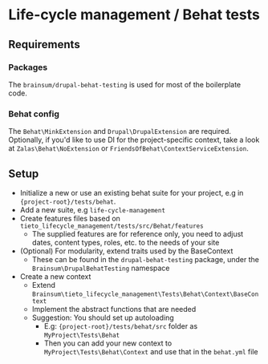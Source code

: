 # Life-cycle management / Behat tests

## Requirements
### Packages
The `brainsum/drupal-behat-testing` is used for most of the boilerplate code.
  
### Behat config

The `Behat\MinkExtension` and `Drupal\DrupalExtension` are required.
Optionally, if you'd like to use DI for the project-specific context,
take a look at `Zalas\Behat\NoExtension` or `FriendsOfBehat\ContextServiceExtension`.

## Setup
- Initialize a new or use an existing behat suite for your project, e.g in `{project-root}/tests/behat`.
- Add a new suite, e.g `life-cycle-management`
- Create features files based on `tieto_lifecycle_management/tests/src/Behat/features`
    - The supplied features are for reference only, you need to adjust dates, content types, roles, etc. to the needs of your site
- (Optional) For modularity, extend traits used by the BaseContext
    - These can be found in the `drupal-behat-testing` package, under the `Brainsum\DrupalBehatTesting` namespace
- Create a new context
    - Extend `Brainsum\tieto_lifecycle_management\Tests\Behat\Context\BaseContext`
    - Implement the abstract functions that are needed
    - Suggestion: You should set up autoloading
        - E.g: `{project-root}/tests/behat/src` folder as `MyProject\Tests\Behat`
        - Then you can add your new context to `MyProject\Tests\Behat\Context` and use that in the `behat.yml` file
